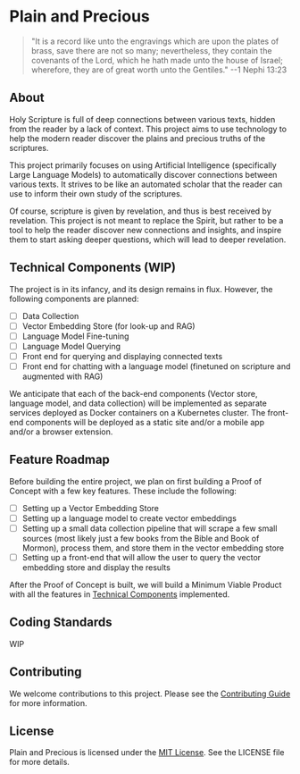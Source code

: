 # Plain and Precious

> "It is a record like unto the engravings which are upon the plates of brass, save there are not so many; nevertheless, they contain the covenants of the Lord, which he hath made unto the house of Israel; wherefore, they are of great worth unto the Gentiles." --1 Nephi 13:23

## About

Holy Scripture is full of deep connections between various texts, hidden from the reader by a lack of context. This project aims to use technology to help the modern reader discover the plains and precious truths of the scriptures. 

This project primarily focuses on using Artificial Intelligence (specifically Large Language Models) to automatically discover connections between various texts. It strives to be like an automated scholar that the reader can use to inform their own study of the scriptures.

Of course, scripture is given by revelation, and thus is best received by revelation. This project is not meant to replace the Spirit, but rather to be a tool to help the reader discover new connections and insights, and inspire them to start asking deeper questions, which will lead to deeper revelation.

## Technical Components (WIP)

The project is in its infancy, and its design remains in flux. However, the following components are planned:

- [ ] Data Collection
- [ ] Vector Embedding Store (for look-up and RAG)
- [ ] Language Model Fine-tuning
- [ ] Language Model Querying
- [ ] Front end for querying and displaying connected texts
- [ ] Front end for chatting with a language model (finetuned on scripture and augmented with RAG)

We anticipate that each of the back-end components (Vector store, language model, and data collection) will be implemented as separate services deployed as Docker containers on a Kubernetes cluster. The front-end components will be deployed as a static site and/or a mobile app and/or a browser extension.

## Feature Roadmap

Before building the entire project, we plan on first building a Proof of Concept with a few key features. These include the following:
- [ ] Setting up a Vector Embedding Store
- [ ] Setting up a language model to create vector embeddings
- [ ] Setting up a small data collection pipeline that will scrape a few small sources (most likely just a few books from the Bible and Book of Mormon), process them, and store them in the vector embedding store
- [ ] Setting up a front-end that will allow the user to query the vector embedding store and display the results

After the Proof of Concept is built, we will build a Minimum Viable Product with all the features in [Technical Components](#technical-components-wip) implemented.

## Coding Standards
WIP

## Contributing

We welcome contributions to this project. Please see the [Contributing Guide](CONTRIBUTING.md) for more information.

## License

Plain and Precious is licensed under the [MIT License](LICENSE). See the LICENSE file for more details.


